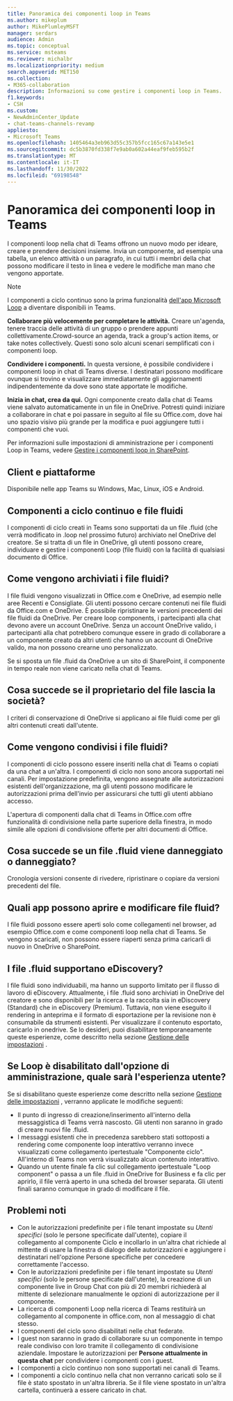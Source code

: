 ```yaml
---
title: Panoramica dei componenti loop in Teams
ms.author: mikeplum
author: MikePlumleyMSFT
manager: serdars
audience: Admin
ms.topic: conceptual
ms.service: msteams
ms.reviewer: michalbr
ms.localizationpriority: medium
search.appverid: MET150
ms.collection:
- M365-collaboration
description: Informazioni su come gestire i componenti loop in Teams.
f1.keywords:
- CSH
ms.custom:
- NewAdminCenter_Update
- chat-teams-channels-revamp
appliesto:
- Microsoft Teams
ms.openlocfilehash: 1405464a3eb963d55c357b5fcc165c67a143e5e1
ms.sourcegitcommit: dc5b3870fd338f7e9ab0a602a44eaf9feb595b2f
ms.translationtype: MT
ms.contentlocale: it-IT
ms.lasthandoff: 11/30/2022
ms.locfileid: "69198548"
---
```

# <a name="overview-of-loop-components-in-teams"></a>Panoramica dei componenti loop in Teams

I componenti loop nella chat di Teams offrono un nuovo modo per ideare, creare e prendere decisioni insieme. Invia un componente, ad esempio una tabella, un elenco attività o un paragrafo, in cui tutti i membri della chat possono modificare il testo in linea e vedere le modifiche man mano che vengono apportate. 

> [!Note]
> I componenti a ciclo continuo sono la prima funzionalità [dell'app Microsoft Loop](https://www.microsoft.com/en-us/microsoft-loop) a diventare disponibili in Teams. 

**Collaborare più velocemente per completare le attività.** Creare un'agenda, tenere traccia delle attività di un gruppo o prendere appunti collettivamente.Crowd-source an agenda, track a group's action items, or take notes collectively. Questi sono solo alcuni scenari semplificati con i componenti loop.

**Condividere i componenti.** In questa versione, è possibile condividere i componenti loop in chat di Teams diverse. I destinatari possono modificare ovunque si trovino e visualizzare immediatamente gli aggiornamenti indipendentemente da dove sono state apportate le modifiche.

**Inizia in chat, crea da qui.** Ogni componente creato dalla chat di Teams viene salvato automaticamente in un file in OneDrive. Potresti quindi iniziare a collaborare in chat e poi passare in seguito al file su Office.com, dove hai uno spazio visivo più grande per la modifica e puoi aggiungere tutti i componenti che vuoi.

Per informazioni sulle impostazioni di amministrazione per i componenti Loop in Teams, vedere [Gestire i componenti loop in SharePoint](/sharepoint/manage-loop-components).

## <a name="clients-and-platforms"></a>Client e piattaforme

Disponibile nelle app Teams su Windows, Mac, Linux, iOS e Android.

## <a name="loop-components-and-fluid-files"></a>Componenti a ciclo continuo e file fluidi

I componenti di ciclo creati in Teams sono supportati da un file .fluid (che verrà modificato in .loop nel prossimo futuro) archiviato nel OneDrive del creatore. Se si tratta di un file in OneDrive, gli utenti possono creare, individuare e gestire i componenti Loop (file fluidi) con la facilità di qualsiasi documento di Office. 

## <a name="how-are-fluid-files-stored"></a>Come vengono archiviati i file fluidi?

I file fluidi vengono visualizzati in Office.com e OneDrive, ad esempio nelle aree Recenti e Consigliate. Gli utenti possono cercare contenuti nei file fluidi da Office.com e OneDrive. È possibile ripristinare le versioni precedenti dei file fluidi da OneDrive. Per creare loop components, i partecipanti alla chat devono avere un account OneDrive. Senza un account OneDrive valido, i partecipanti alla chat potrebbero comunque essere in grado di collaborare a un componente creato da altri utenti che hanno un account di OneDrive valido, ma non possono crearne uno personalizzato. 

Se si sposta un file .fluid da OneDrive a un sito di SharePoint, il componente in tempo reale non viene caricato nella chat di Teams.

## <a name="what-happens-if-the-owner-of-the-file-leaves-the-company"></a>Cosa succede se il proprietario del file lascia la società?

I criteri di conservazione di OneDrive si applicano ai file fluidi come per gli altri contenuti creati dall'utente.

## <a name="how-are-fluid-files-shared"></a>Come vengono condivisi i file fluidi?

I componenti di ciclo possono essere inseriti nella chat di Teams o copiati da una chat a un'altra. I componenti di ciclo non sono ancora supportati nei canali. Per impostazione predefinita, vengono assegnate alle autorizzazioni esistenti dell'organizzazione, ma gli utenti possono modificare le autorizzazioni prima dell'invio per assicurarsi che tutti gli utenti abbiano accesso.

L'apertura di componenti dalla chat di Teams in Office.com offre funzionalità di condivisione nella parte superiore della finestra, in modo simile alle opzioni di condivisione offerte per altri documenti di Office.

## <a name="what-if-a-fluid-file-becomes-corrupted-or-damaged"></a>Cosa succede se un file .fluid viene danneggiato o danneggiato?

Cronologia versioni consente di rivedere, ripristinare o copiare da versioni precedenti del file.

## <a name="what-apps-can-open-and-edit-fluid-files"></a>Quali app possono aprire e modificare file fluid?

I file fluidi possono essere aperti solo come collegamenti nel browser, ad esempio Office.com e come componenti loop nella chat di Teams. Se vengono scaricati, non possono essere riaperti senza prima caricarli di nuovo in OneDrive o SharePoint.

## <a name="does-fluid-files-support-ediscovery"></a>I file .fluid supportano eDiscovery?

I file fluidi sono individuabili, ma hanno un supporto limitato per il flusso di lavoro di eDiscovery. Attualmente, i file .fluid sono archiviati in OneDrive del creatore e sono disponibili per la ricerca e la raccolta sia in eDiscovery (Standard) che in eDiscovery (Premium). Tuttavia, non viene eseguito il rendering in anteprima e il formato di esportazione per la revisione non è consumabile da strumenti esistenti. Per visualizzare il contenuto esportato, caricarlo in onedrive. Se lo desideri, puoi disabilitare temporaneamente queste esperienze, come descritto nella sezione [Gestione delle impostazioni](/sharepoint/manage-loop-components#settings-management) .

## <a name="if-loop-is-disabled-from-the-admin-switch-what-will-the-user-experience-be"></a>Se Loop è disabilitato dall'opzione di amministrazione, quale sarà l'esperienza utente?

Se si disabilitano queste esperienze come descritto nella sezione [Gestione delle impostazioni](/sharepoint/manage-loop-components#settings-management) , verranno applicate le modifiche seguenti:

- Il punto di ingresso di creazione/inserimento all'interno della messaggistica di Teams verrà nascosto. Gli utenti non saranno in grado di creare nuovi file .fluid.
- I messaggi esistenti che in precedenza sarebbero stati sottoposti a rendering come componente loop interattivo verranno invece visualizzati come collegamento ipertestuale "Componente ciclo". All'interno di Teams non verrà visualizzato alcun contenuto interattivo.
- Quando un utente finale fa clic sul collegamento ipertestuale "Loop component" o passa a un file .fluid in OneDrive for Business e fa clic per aprirlo, il file verrà aperto in una scheda del browser separata. Gli utenti finali saranno comunque in grado di modificare il file.

## <a name="known-issues"></a>Problemi noti

- Con le autorizzazioni predefinite per i file tenant impostate su *Utenti specifici* (solo le persone specificate dall'utente), copiare il collegamento al componente Ciclo e incollarlo in un'altra chat richiede al mittente di usare la finestra di dialogo delle autorizzazioni e aggiungere i destinatari nell'opzione Persone specifiche per concedere correttamente l'accesso.
- Con le autorizzazioni predefinite per i file tenant impostate su *Utenti specifici* (solo le persone specificate dall'utente), la creazione di un componente live in Group Chat con più di 20 membri richiederà al mittente di selezionare manualmente le opzioni di autorizzazione per il componente.
- La ricerca di componenti Loop nella ricerca di Teams restituirà un collegamento al componente in office.com, non al messaggio di chat stesso.
- I componenti del ciclo sono disabilitati nelle chat federate.
- I guest non saranno in grado di collaborare su un componente in tempo reale condiviso con loro tramite il collegamento di condivisione aziendale. Impostare le autorizzazioni per **Persone attualmente in questa chat** per condividere i componenti con i guest.
- I componenti a ciclo continuo non sono supportati nei canali di Teams.
- I componenti a ciclo continuo nella chat non verranno caricati solo se il file è stato spostato in un'altra libreria. Se il file viene spostato in un'altra cartella, continuerà a essere caricato in chat.
